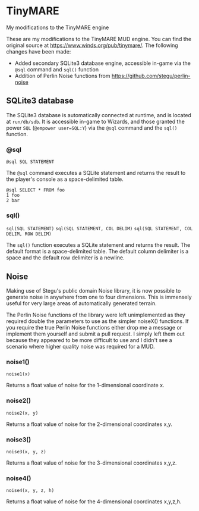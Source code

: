 # TinyMARE
My modifications to the TinyMARE engine

These are my modifications to the TinyMARE MUD engine.
You can find the original source at https://www.winds.org/pub/tinymare/.
The following changes have been made:

 - Added secondary SQLite3 database engine, accessible in-game via the `@sql` command and `sql()` function
 - Addition of Perlin Noise functions from https://github.com/stegu/perlin-noise

## SQLite3 database

The SQLite3 database is automatically connected at runtime, and is located at
`run/db/sdb`. It is accessible in-game to Wizards, and those granted the power
`SQL` (`@empower user=SQL:Y`) via the `@sql` command and the `sql()` function.

### @sql

`@sql SQL STATEMENT`

The `@sql` command executes a SQLite statement and returns the result to the
player's console as a space-delimited table.

```
@sql SELECT * FROM foo
1 foo
2 bar
```

### sql()

`sql(SQL STATEMENT)`
`sql(SQL STATEMENT, COL DELIM)`
`sql(SQL STATEMENT, COL DELIM, ROW DELIM)`

The `sql()` function executes a SQLite statement and returns the result. The
default format is a space-delimited table. The default column delimiter is a
space and the default row delimiter is a newline.

## Noise

Making use of Stegu's public domain Noise library, it is now possible to
generate noise in anywhere from one to four dimensions. This is immensely useful
for very large areas of automatically generated terrain.

The Perlin Noise functions of the library were left unimplemented as they
required double the parameters to use as the simpler noiseX() functions. If you
require the true Perlin Noise functions either drop me a message or implement
them yourself and submit a pull request. I simply left them out because they
appeared to be more difficult to use and I didn't see a scenario where higher
quality noise was required for a MUD.

### noise1()

`noise1(x)`

Returns a float value of noise for the 1-dimensional coordinate x.

### noise2()

`noise2(x, y)`

Returns a float value of noise for the 2-dimensional coordinates x,y.

### noise3()

`noise3(x, y, z)`

Returns a float value of noise for the 3-dimensional coordinates x,y,z.

### noise4()

`noise4(x, y, z, h)`

Returns a float value of noise for the 4-dimensional coordinates x,y,z,h.
